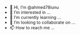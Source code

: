 - 👋 Hi, I’m @ahmed78iunu
- 👀 I’m interested in ...
- 🌱 I’m currently learning ...
- 💞️ I’m looking to collaborate on ...
- 📫 How to reach me ...

<!---
ahmed78iunu/ahmed78iunu is a ✨ special ✨ repository because its `README.md` (this file) appears on your GitHub profile.
You can click the Preview link to take a look at your changes.
--->
